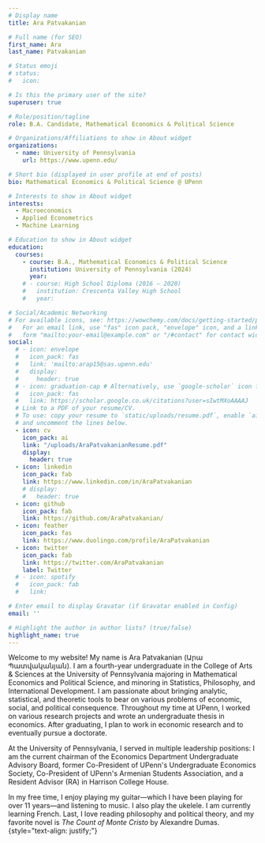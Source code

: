 ```yaml
---
# Display name
title: Ara Patvakanian

# Full name (for SEO)
first_name: Ara
last_name: Patvakanian

# Status emoji
# status:
#   icon:

# Is this the primary user of the site?
superuser: true

# Role/position/tagline
role: B.A. Candidate, Mathematical Economics & Political Science

# Organizations/Affiliations to show in About widget
organizations:
  - name: University of Pennsylvania
    url: https://www.upenn.edu/

# Short bio (displayed in user profile at end of posts)
bio: Mathematical Economics & Political Science @ UPenn

# Interests to show in About widget
interests:
  - Macroeconomics
  - Applied Econometrics
  - Machine Learning

# Education to show in About widget
education:
  courses:
    - course: B.A., Mathematical Economics & Political Science
      institution: University of Pennsylvania (2024)
      year: 
    # - course: High School Diploma (2016 – 2020)
    #   institution: Crescenta Valley High School
    #   year:

# Social/Academic Networking
# For available icons, see: https://wowchemy.com/docs/getting-started/page-builder/#icons
#   For an email link, use "fas" icon pack, "envelope" icon, and a link in the
#   form "mailto:your-email@example.com" or "/#contact" for contact widget.
social:
  # - icon: envelope
  #   icon_pack: fas
  #   link: 'mailto:arap15@sas.upenn.edu'
  #   display:
  #     header: true
  # - icon: graduation-cap # Alternatively, use `google-scholar` icon from `ai` icon pack
  #   icon_pack: fas
  #   link: https://scholar.google.co.uk/citations?user=sIwtMXoAAAAJ
  # Link to a PDF of your resume/CV.
  # To use: copy your resume to `static/uploads/resume.pdf`, enable `ai` icons in `params.yaml`,
  # and uncomment the lines below.
  - icon: cv
    icon_pack: ai
    link: "/uploads/AraPatvakanianResume.pdf"
    display:
      header: true
  - icon: linkedin
    icon_pack: fab
    link: https://www.linkedin.com/in/AraPatvakanian
    # display:
    #   header: true
  - icon: github
    icon_pack: fab
    link: https://github.com/AraPatvakanian/
  - icon: feather
    icon_pack: fas
    link: https://www.duolingo.com/profile/AraPatvakanian
  - icon: twitter
    icon_pack: fab
    link: https://twitter.com/AraPatvakanian
    label: Twitter
  # - icon: spotify
  #   icon_pack: fab
  #   link: 

# Enter email to display Gravatar (if Gravatar enabled in Config)
email: ''

# Highlight the author in author lists? (true/false)
highlight_name: true
---
```


Welcome to my website! My name is Ara Patvakanian (Արա Պատվականյան). I am a fourth-year undergraduate in the College of Arts & Sciences at the University of Pennsylvania majoring in Mathematical Economics and Political Science, and minoring in Statistics, Philosophy, and International Development. I am passionate about bringing analytic, statistical, and theoretic tools to bear on various problems of economic, social, and political consequence. Throughout my time at UPenn, I worked on various research projects and wrote an undergraduate thesis in economics. After graduating, I plan to work in economic research and to eventually pursue a doctorate.

At the University of Pennsylvania, I served in multiple leadership positions: I am the current chairman of the Economics Department Undergraduate Advisory Board, former Co-President of UPenn's Undergraduate Economics Society, Co-President of UPenn's Armenian Students Association, and a Resident Advisor (RA) in Harrison College House.

In my free time, I enjoy playing my guitar—which I have been playing for over 11 years—and listening to music. I also play the ukelele. I am currently learning French. Last, I love reading philosophy and political theory, and my favorite novel is *The Count of Monte Cristo* by Alexandre Dumas.
{style="text-align: justify;"}

